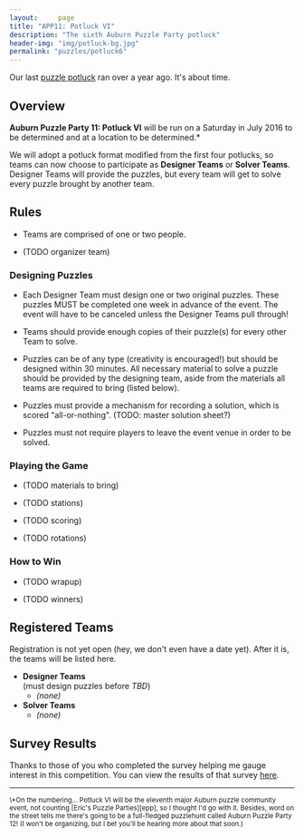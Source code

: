 ```yaml
---
layout:     page
title: "APP11: Potluck VI"
description: "The sixth Auburn Puzzle Party potluck"
header-img: "img/potluck-bg.jpg"
permalink: "puzzles/potluck6"
---
```


Our last [puzzle potluck][0]
ran over a year ago. It's about time.

[0]: http://auburnpuzzleparty.wikia.com/wiki/Puzzle_Potluck_5:_Iron_Puzzlers

## Overview

**Auburn Puzzle Party 11: Potluck VI** will be run on a Saturday in
July 2016 to be determined and at a location to be determined.\*

We will adopt a potluck format modified from the first four potlucks,
so teams can now choose to
participate as **Designer Teams** or **Solver Teams**. Designer Teams will
provide the puzzles, but every team will get to solve every puzzle brought
by another team.

## Rules

* Teams are comprised of one or two people.

* (TODO organizer team) <!-- The organizer's team will submit a puzzle and will play all the puzzles present along with the other teams, but will not be eligible for points so that there is a more or less impartial judge in the event one is needed. -->

### Designing Puzzles

* Each Designer Team must design one or two original puzzles. These puzzles
MUST be completed one week in advance of the event. The event will have to be
canceled unless the Designer Teams pull through!

* Teams should provide enough copies of their puzzle(s) for every other
Team to solve.

* Puzzles can be of any type (creativity is encouraged!)
but should be designed within 30 minutes. All necessary material to solve a
puzzle should be provided by the designing team, aside from the
materials all teams are required to bring (listed below).

* Puzzles must provide a mechanism for recording a solution, which is
scored "all-or-nothing". (TODO: master solution sheet?)

* Puzzles must not require players to leave the event venue in order to be
solved.

### Playing the Game

* (TODO materials to bring)

* (TODO stations)<!-- The Potluck consists of one station per puzzle (Station 1, Station 2, etc.), plus a Timekeeper Station, and one 30 minute Round per team. Teams begin at the Station number equal to their team number plus one, looping back to the Timekeeper Station. (Team 1 starts at Station 2, Team 2 starts at Station 3, and the highest-numbered Team starts at the Timekeeper Station.) Each Team leaves a copy of their puzzle at the Station matching their own number. During each Round, each Team solves the puzzle at their Station before the 30 minutes elapses. The Team at the Timekeeper Station is responsible for timing the 30 minutes for the Round and giving warnings at 20, 10, and 5 minutes. -->

* (TODO scoring) <!-- There will be a few minutes between Rounds for each Team to evaluate and reset the puzzle at their Station. Results should be recorded on the Team Scoresheet. -->

* (TODO rotations) <!-- Each consecutive Round, Teams progress to the next numbered Station, looping from the final Station to the Timekeeper Station. -->

### How to Win

* (TODO wrapup) <!-- After all of the Rounds are completed, Teams will gather to explain their puzzles and solutions in order. After these explanations, teams will fill out and turn in their Puzzle Ranking Sheets. Points will be scaled linearly so that each team awards the same number of points total to their opponents. -->

* (TODO winners) <!-- Finally, each Team will turn in their Team Scoresheet and Puzzle Ranking Sheet to the organizer, who will tabulate the scores and announce the winners. -->

## Registered Teams

Registration is not yet open (hey, we don't even have a date yet). After
it is, the teams will be listed here.

* **Designer Teams**  
  (must design puzzles before *TBD*)
    * *(none)*
* **Solver Teams**
    * *(none)*

## Survey Results

Thanks to those of you who completed the survey helping me gauge interest
in this competition. You can view the results of that survey [here][1].

[1]: https://docs.google.com/forms/d/1mcnlmruUOP97kYPpgAwhHC9130mjBN56hyBHVNcwTJA/viewanalytics

---

<small>
\*On the numbering...
Potluck VI will be the eleventh major Auburn puzzle community event,
not counting [Eric's Puzzle Parties][epp], so I thought I'd go with it.
Besides, word on the street tells me
there's going to be a full-fledged puzzlehunt called Auburn Puzzle
Party 12!
(I won't be organizing, but I bet you'll be hearing more about that soon.)
</small>

[epp]: http://www.ericharshbarger.org/epp/
